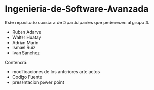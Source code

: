 # Ingenieria-de-Software-Avanzada 
Este repositorio constara de 5 participantes que pertenecen al grupo 3:

- Rubén Adarve
- Walter Huatay 
- Adrián Marín
- Ismael Ruiz
- Ivan Sánchez

Contendrá:

- modificaciones de los anteriores artefactos
- Codigo Fuente
- presentacion power point
